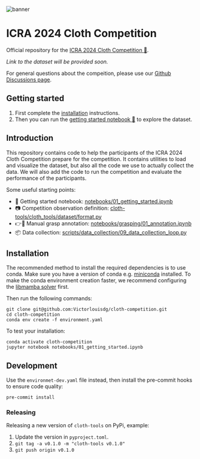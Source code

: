 ![banner](https://airo.ugent.be/assets/img/cloth_competition_banner.jpg)

# ICRA 2024 Cloth Competition

Official repository for the [ICRA 2024 Cloth Competition :shirt:](https://airo.ugent.be/cloth_competition/).

*Link to the dataset will be provided soon.*

For general questions about the compeition, please use our [Github Discussions page](https://github.com/Victorlouisdg/cloth-competition/discussions).
## Getting started

1. First complete the [installation](#installation) instructions.
2. Then you can run the [getting started notebook 📔](notebooks/01_getting_started.ipynb) to explore the dataset.

## Introduction
This repository contains code to help the participants of the ICRA 2024 Cloth Competition prepare for the competition.
It contains utilities to load and visualize the dataset, but also all the code we use to actually collect the data.
We will also add the code to run the competition and evaluate the performance of the participants.

Some useful starting points:
- 📔 Getting started notebook:  [notebooks/01_getting_started.ipynb](notebooks/01_getting_started.ipynb)
- 📷 Competition observation definition:  [cloth-tools/cloth_tools/dataset/format.py](cloth-tools/cloth_tools/dataset/format.py)
- 👉👕 Manual grasp annotation:  [notebooks/grasping/01_annotation.ipynb](notebooks/grasping/01_annotation.ipynb)
- 📦 Data collection: [scripts/data_collection/09_data_collection_loop.py](scripts/data_collection/09_data_collection_loop.py)



## Installation
The recommended method to install the required dependencies is to use conda.
Make sure you have a version of conda e.g. [miniconda](https://docs.anaconda.com/free/miniconda/) installed.
To make the conda environment creation faster, we recommend configuring the [libmamba solver](https://www.anaconda.com/blog/a-faster-conda-for-a-growing-community) first.

Then run the following commands:
```shell
git clone git@github.com:Victorlouisdg/cloth-competition.git
cd cloth-competition
conda env create -f environment.yaml
```
To test your installation:
```shell
conda activate cloth-competition
jupyter notebook notebooks/01_getting_started.ipynb
```

## Development

Use the `environmet-dev.yaml` file instead, then install the pre-commit hooks to ensure code quality:
```
pre-commit install
```


### Releasing
Releasing a new version of `cloth-tools` on PyPi, example:
1. Update the version in `pyproject.toml`.
2. ```git tag -a v0.1.0 -m "cloth-tools v0.1.0"```
3. ```git push origin v0.1.0```